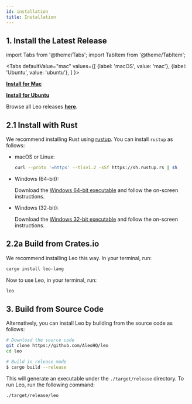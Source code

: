 ```yaml
---
id: installation
title: Installation
---
```


## 1. Install the Latest Release
import Tabs from '@theme/Tabs';
import TabItem from '@theme/TabItem';

<Tabs
    defaultValue="mac"
    values={[
        {label: 'macOS', value: 'mac'},
        {label: 'Ubuntu', value: 'ubuntu'},
    ]
}>

<TabItem value="mac">

[**Install for Mac**](https://github.com/AleoHQ/leo/releases/download/v1.0.3/leo-v1.0.3-x86_64-apple-darwin.zip)

</TabItem>

<TabItem value="ubuntu">

[**Install for Ubuntu**](https://github.com/AleoHQ/leo/releases/download/v1.0.3/leo-v1.0.3-x86_64-unknown-linux-gnu.zip)

</TabItem>

</Tabs>

Browse all Leo releases [**here**](https://github.com/AleoHQ/leo/releases).

## 2.1 Install with Rust

We recommend installing Rust using [rustup](https://www.rustup.rs/). You can install `rustup` as follows:

- macOS or Linux:
  ```bash
  curl --proto '=https' --tlsv1.2 -sSf https://sh.rustup.rs | sh
  ```

- Windows (64-bit):  
  
  Download the [Windows 64-bit executable](https://win.rustup.rs/x86_64) and follow the on-screen instructions.

- Windows (32-bit):  
  
  Download the [Windows 32-bit executable](https://win.rustup.rs/i686) and follow the on-screen instructions.

## 2.2a Build from Crates.io

We recommend installing Leo this way. In your terminal, run:

```bash
cargo install leo-lang
```

Now to use Leo, in your terminal, run:
```bash
leo
```
 
## 3. Build from Source Code

Alternatively, you can install Leo by building from the source code as follows:

```bash
# Download the source code
git clone https://github.com/AleoHQ/leo
cd leo

# Build in release mode
$ cargo build --release
```

This will generate an executable under the `./target/release` directory. To run Leo, run the following command:
```bash
./target/release/leo
```

